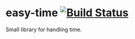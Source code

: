 # easy-time [![Build Status](https://travis-ci.org/smaraf/easy-time.svg?branch=master)](https://travis-ci.org/smaraf/easy-time)

Small library for handling time.
